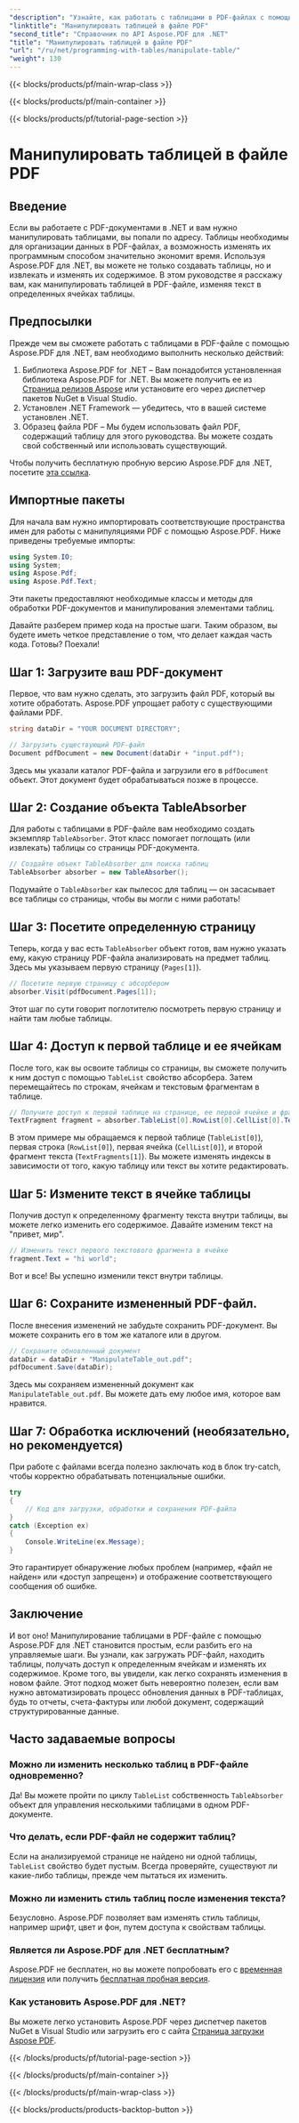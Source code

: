 ```yaml
---
"description": "Узнайте, как работать с таблицами в PDF-файлах с помощью Aspose.PDF для .NET, из пошагового руководства, включающего примеры кода и передовые практики."
"linktitle": "Манипулировать таблицей в файле PDF"
"second_title": "Справочник по API Aspose.PDF для .NET"
"title": "Манипулировать таблицей в файле PDF"
"url": "/ru/net/programming-with-tables/manipulate-table/"
"weight": 130
---
```


{{< blocks/products/pf/main-wrap-class >}}

{{< blocks/products/pf/main-container >}}

{{< blocks/products/pf/tutorial-page-section >}}

# Манипулировать таблицей в файле PDF

## Введение

Если вы работаете с PDF-документами в .NET и вам нужно манипулировать таблицами, вы попали по адресу. Таблицы необходимы для организации данных в PDF-файлах, а возможность изменять их программным способом значительно экономит время. Используя Aspose.PDF для .NET, вы можете не только создавать таблицы, но и извлекать и изменять их содержимое. В этом руководстве я расскажу вам, как манипулировать таблицей в PDF-файле, изменяя текст в определенных ячейках таблицы.

## Предпосылки

Прежде чем вы сможете работать с таблицами в PDF-файле с помощью Aspose.PDF для .NET, вам необходимо выполнить несколько действий:

1. Библиотека Aspose.PDF for .NET – Вам понадобится установленная библиотека Aspose.PDF for .NET. Вы можете получить ее из [Страница релизов Aspose](https://releases.aspose.com/pdf/net/) или установите его через диспетчер пакетов NuGet в Visual Studio.
2. Установлен .NET Framework — убедитесь, что в вашей системе установлен .NET.
3. Образец файла PDF – Мы будем использовать файл PDF, содержащий таблицу для этого руководства. Вы можете создать свой собственный или использовать существующий.

Чтобы получить бесплатную пробную версию Aspose.PDF для .NET, посетите [эта ссылка](https://releases.aspose.com/).

## Импортные пакеты

Для начала вам нужно импортировать соответствующие пространства имен для работы с манипуляциями PDF с помощью Aspose.PDF. Ниже приведены требуемые импорты:

```csharp
using System.IO;
using System;
using Aspose.Pdf;
using Aspose.Pdf.Text;
```

Эти пакеты предоставляют необходимые классы и методы для обработки PDF-документов и манипулирования элементами таблиц.

Давайте разберем пример кода на простые шаги. Таким образом, вы будете иметь четкое представление о том, что делает каждая часть кода. Готовы? Поехали!

## Шаг 1: Загрузите ваш PDF-документ

Первое, что вам нужно сделать, это загрузить файл PDF, который вы хотите обработать. Aspose.PDF упрощает работу с существующими файлами PDF.

```csharp
string dataDir = "YOUR DOCUMENT DIRECTORY";

// Загрузить существующий PDF-файл
Document pdfDocument = new Document(dataDir + "input.pdf");
```

Здесь мы указали каталог PDF-файла и загрузили его в `pdfDocument` объект. Этот документ будет обрабатываться позже в процессе.

## Шаг 2: Создание объекта TableAbsorber

Для работы с таблицами в PDF-файле вам необходимо создать экземпляр `TableAbsorber`. Этот класс помогает поглощать (или извлекать) таблицы со страницы PDF-документа.

```csharp
// Создайте объект TableAbsorber для поиска таблиц
TableAbsorber absorber = new TableAbsorber();
```

Подумайте о `TableAbsorber` как пылесос для таблиц — он засасывает все таблицы со страницы, чтобы вы могли с ними работать!

## Шаг 3: Посетите определенную страницу

Теперь, когда у вас есть `TableAbsorber` объект готов, вам нужно указать ему, какую страницу PDF-файла анализировать на предмет таблиц. Здесь мы указываем первую страницу (`Pages[1]`).

```csharp
// Посетите первую страницу с абсорбером
absorber.Visit(pdfDocument.Pages[1]);
```

Этот шаг по сути говорит поглотителю посмотреть первую страницу и найти там любые таблицы.

## Шаг 4: Доступ к первой таблице и ее ячейкам

После того, как вы освоите таблицы со страницы, вы сможете получить к ним доступ с помощью `TableList` свойство абсорбера. Затем перемещайтесь по строкам, ячейкам и текстовым фрагментам в таблице.

```csharp
// Получите доступ к первой таблице на странице, ее первой ячейке и фрагментам текста в ней.
TextFragment fragment = absorber.TableList[0].RowList[0].CellList[0].TextFragments[1];
```

В этом примере мы обращаемся к первой таблице (`TableList[0]`), первая строка (`RowList[0]`), первая ячейка (`CellList[0]`), и второй фрагмент текста (`TextFragments[1]`). Вы можете изменять индексы в зависимости от того, какую таблицу или текст вы хотите редактировать.

## Шаг 5: Измените текст в ячейке таблицы

Получив доступ к определенному фрагменту текста внутри таблицы, вы можете легко изменить его содержимое. Давайте изменим текст на "привет, мир".

```csharp
// Изменить текст первого текстового фрагмента в ячейке
fragment.Text = "hi world";
```

Вот и все! Вы успешно изменили текст внутри таблицы.

## Шаг 6: Сохраните измененный PDF-файл.

После внесения изменений не забудьте сохранить PDF-документ. Вы можете сохранить его в том же каталоге или в другом.

```csharp
// Сохраните обновленный документ
dataDir = dataDir + "ManipulateTable_out.pdf";
pdfDocument.Save(dataDir);
```

Здесь мы сохраняем измененный документ как `ManipulateTable_out.pdf`. Вы можете дать ему любое имя, которое вам нравится.

## Шаг 7: Обработка исключений (необязательно, но рекомендуется)

При работе с файлами всегда полезно заключать код в блок try-catch, чтобы корректно обрабатывать потенциальные ошибки.

```csharp
try
{
    // Код для загрузки, обработки и сохранения PDF-файла
}
catch (Exception ex)
{
    Console.WriteLine(ex.Message);
}
```

Это гарантирует обнаружение любых проблем (например, «файл не найден» или «доступ запрещен») и отображение соответствующего сообщения об ошибке.

## Заключение

И вот оно! Манипулирование таблицами в PDF-файле с помощью Aspose.PDF для .NET становится простым, если разбить его на управляемые шаги. Вы узнали, как загружать PDF-файл, находить таблицы, получать доступ к определенным ячейкам и изменять их содержимое. Кроме того, вы увидели, как легко сохранять изменения в новом файле. Этот подход может быть невероятно полезен, если вам нужно автоматизировать процесс обновления данных в PDF-таблицах, будь то отчеты, счета-фактуры или любой документ, содержащий структурированные данные.

## Часто задаваемые вопросы

### Можно ли изменить несколько таблиц в PDF-файле одновременно?  
Да! Вы можете пройти по циклу `TableList` собственность `TableAbsorber` объект для управления несколькими таблицами в одном PDF-документе.

### Что делать, если PDF-файл не содержит таблиц?  
Если на анализируемой странице не найдено ни одной таблицы, `TableList` свойство будет пустым. Всегда проверяйте, существуют ли какие-либо таблицы, прежде чем пытаться их изменить.

### Можно ли изменить стиль таблиц после изменения текста?  
Безусловно. Aspose.PDF позволяет вам изменять стиль таблицы, например шрифт, цвет и фон, путем доступа к свойствам таблицы.

### Является ли Aspose.PDF для .NET бесплатным?  
Aspose.PDF не бесплатен, но вы можете попробовать его с [временная лицензия](https://purchase.aspose.com/temporary-license/) или получить [бесплатная пробная версия](https://releases.aspose.com/).

### Как установить Aspose.PDF для .NET?  
Вы можете легко установить Aspose.PDF через диспетчер пакетов NuGet в Visual Studio или загрузить его с сайта [Страница загрузки Aspose PDF](https://releases.aspose.com/pdf/net/).

{{< /blocks/products/pf/tutorial-page-section >}}

{{< /blocks/products/pf/main-container >}}

{{< /blocks/products/pf/main-wrap-class >}}

{{< blocks/products/products-backtop-button >}}